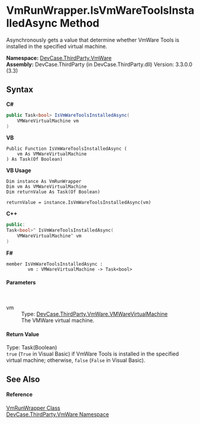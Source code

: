 # VmRunWrapper.IsVmWareToolsInstalledAsync Method 
 

Asynchronously gets a value that determine whether VmWare Tools is installed in the specified virtual machine.

**Namespace:**&nbsp;<a href="N_DevCase_ThirdParty_VmWare">DevCase.ThirdParty.VmWare</a><br />**Assembly:**&nbsp;DevCase.ThirdParty (in DevCase.ThirdParty.dll) Version: 3.3.0.0 (3.3)

## Syntax

**C#**<br />
``` C#
public Task<bool> IsVmWareToolsInstalledAsync(
	VMWareVirtualMachine vm
)
```

**VB**<br />
``` VB
Public Function IsVmWareToolsInstalledAsync ( 
	vm As VMWareVirtualMachine
) As Task(Of Boolean)
```

**VB Usage**<br />
``` VB Usage
Dim instance As VmRunWrapper
Dim vm As VMWareVirtualMachine
Dim returnValue As Task(Of Boolean)

returnValue = instance.IsVmWareToolsInstalledAsync(vm)
```

**C++**<br />
``` C++
public:
Task<bool>^ IsVmWareToolsInstalledAsync(
	VMWareVirtualMachine^ vm
)
```

**F#**<br />
``` F#
member IsVmWareToolsInstalledAsync : 
        vm : VMWareVirtualMachine -> Task<bool> 

```


#### Parameters
&nbsp;<dl><dt>vm</dt><dd>Type: <a href="T_DevCase_ThirdParty_VmWare_VMWareVirtualMachine">DevCase.ThirdParty.VmWare.VMWareVirtualMachine</a><br />The VMWare virtual machine.</dd></dl>

#### Return Value
Type: Task(Boolean)<br />`true` (`True` in Visual Basic) if VmWare Tools is installed in the specified virtual machine; otherwise, `false` (`False` in Visual Basic).

## See Also


#### Reference
<a href="T_DevCase_ThirdParty_VmWare_VmRunWrapper">VmRunWrapper Class</a><br /><a href="N_DevCase_ThirdParty_VmWare">DevCase.ThirdParty.VmWare Namespace</a><br />